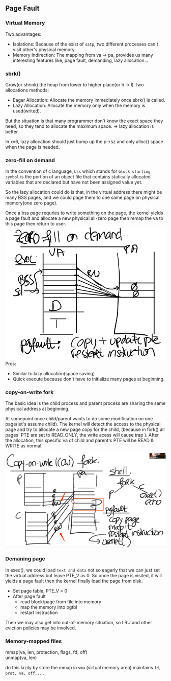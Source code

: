 ## Page Fault

### Virtual Memory
Two advantages:  
* Isolations: Because of the exist of `satp`, two different processes can't visit other's physical memory
* Memory Indirection: The mapping from va -> pa, provides us many interesting features like, page fault, demanding, lazy allocation...

### sbrk()
Grow(or shrink) the heap from lower to higher place(or h -> l)
Two allocations methods:  
* Eager Allocation: Allocate the memory immediately once sbrk() is called.
* Lazy Allocation: Allocate the memory only when the memory is used(writed).

But the situation is that many programmer don't know the exact space they need, so they tend to allocate the maximum space. -> lazy allocation is better.  

In xv6, lazy allocation should just bump up the p->sz and only alloc() space when the page is needed.


### zero-fill on demand

In the convention of c language, `bss` which stands for `block starting symbol` is the portion of an object file that contains statically allocated variables that are declared but have not been assigned value yet.  

So the lazy allocation could do is that, in the virtual address there might be many BSS pages, and we could page them to one same page on physical memory(one zero page).

Once a bss page requries to write something on the page, the kernel yields a page fault and allocate a new physical all-zero page then remap the va to this page then return to user.
![](Image/Lec6-2.png)
Pros:
* Similar to lazy allocation(space saving)
* Quick execute because don't have to initialize many pages at beginning.

### copy-on-write fork

The basic idea is the child process and parent process are sharing the same physical address at beginning.  

At somepoint once child/parent wants to do some modification on one page(let's assume child). The kernel will detect the access to the physical page and try to allocate a new page copy for the child, (because in fork() all pages' PTE are set to READ_ONLY, the write acess will cause trap
). After the allocation, this specific va of child and parent's PTE will be READ & WRITE as normal.


![](Image/Lec6-1.png)

### Demaning page
In exec(), we could load `text and data` not so eagerly that we can just set the virtual address but leave PTE_V as 0. So once the page is visited, it will yields a page fault then the kernel finally load the page from disk.

* Set page table, PTE_V = 0
* After page fault
  * read block/page from file into memory
  * map the memory into pgtbl
  * restart instruction

Then we may also get into  out-of-memory situation, so LRU and other eviction policies may be involved.

### Memory-mapped files

mmap(va, len, protection, flags, fd, off)  
unmap(va, len) 

do this lazily by store the mmap in `vma` (virtual memory area) maintains `fd, prot, va, off...` .